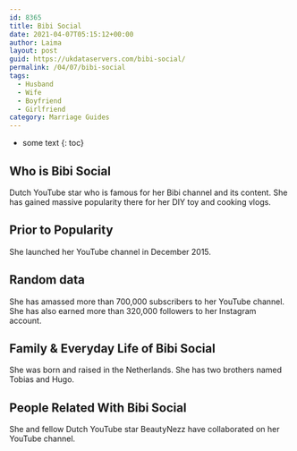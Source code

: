 ```yaml
---
id: 8365
title: Bibi Social
date: 2021-04-07T05:15:12+00:00
author: Laima
layout: post
guid: https://ukdataservers.com/bibi-social/
permalink: /04/07/bibi-social
tags:
  - Husband
  - Wife
  - Boyfriend
  - Girlfriend
category: Marriage Guides
---
```


* some text
{: toc}


## Who is Bibi Social
                  
                  
                  
Dutch YouTube star who is famous for her Bibi channel and its content. She has gained massive popularity there for her DIY toy and cooking vlogs. 
                  
              
            
              
            
                
                
                
## Prior to Popularity
                  
                  
                  
She launched her YouTube channel in December 2015. 
                  
              
            
              
            
                
                
                
## Random data
                  
                  
                  
She has amassed more than 700,000 subscribers to her YouTube channel. She has also earned more than 320,000 followers to her Instagram account. 
                  
              
            
              
            
                
                
                
## Family & Everyday Life of Bibi Social
                  
                  
                  
She was born and raised in the Netherlands. She has two brothers named Tobias and Hugo.
                  
              
            
              
            
                
                
                
## People Related With Bibi Social
                  
                  
                  
She and fellow Dutch YouTube star BeautyNezz have collaborated on her YouTube channel. 
                  
              
            
              
            
                
              
            
              
              
            
            
              
            
          
          
          